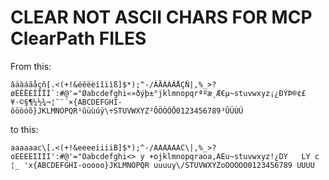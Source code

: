 # CLEAR NOT ASCII CHARS FOR MCP ClearPath FILES

From this:
```
âäàáãåçñ[.<(+!&éêëèíîïìß]$*);^-/ÂÄÀÁÃÅÇÑ|,%_>?øÉÊËÈÍÎÏÌ`:#@'="Øabcdefghi«»ðýþ±°jklmnopqrªºæ¸Æ€µ~stuvwxyz¡¿ÐÝÞ®¢£¥·©§¶¼½¾¬¦¯¨´×{ABCDEFGHI­ôöòóõ}JKLMNOPQR¹ûüùúÿ\÷STUVWXYZ²ÔÖÒÓÕ0123456789³ÛÜÙÚ
```
to this:
```
aaaaaac\[.<(+!&eeeeiiiiB]$*);^-/AAAAAAC\|,%_>?oEEEEIIII':#@'="Oabcdefghi<> y +ojklmnopqraoa,AEu~stuvwxyz!¿DY   LY c      ¦_ 'x{ABCDEFGHI-ooooo}JKLMNOPQR uuuuy\/STUVWXYZoOOOOO0123456789 UUUU
```